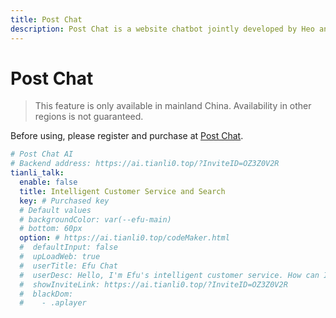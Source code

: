 ```yaml
---
title: Post Chat
description: Post Chat is a website chatbot jointly developed by Heo and Tianli.
---
```


# Post Chat

> This feature is only available in mainland China. Availability in other regions is not guaranteed.

Before using, please register and purchase at [Post Chat](https://ai.tianli0.top/?InviteID=OZ3Z0V2R).

```yaml
# Post Chat AI
# Backend address: https://ai.tianli0.top/?InviteID=OZ3Z0V2R
tianli_talk:
  enable: false
  title: Intelligent Customer Service and Search
  key: # Purchased key
  # Default values
  # backgroundColor: var(--efu-main)
  # bottom: 60px
  option: # https://ai.tianli0.top/codeMaker.html
  #  defaultInput: false
  #  upLoadWeb: true
  #  userTitle: Efu Chat
  #  userDesc: Hello, I'm Efu's intelligent customer service. How can I help you?
  #  showInviteLink: https://ai.tianli0.top/?InviteID=OZ3Z0V2R
  #  blackDom:
  #    - .aplayer
```
